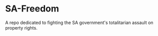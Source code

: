 # SA-Freedom
A repo dedicated to fighting the SA government's totalitarian assault on property rights. 
